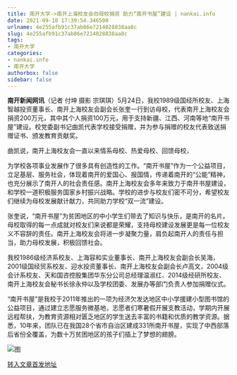 ```yaml
---
title: 南开大学->南开上海校友会向母校捐资 助力“南开书屋”建设 | nankai.info
date: 2021-09-10 17:39:54.346500
urlname: 4e255afb91c37ab86e7214028838aa8c
slug: 4e255afb91c37ab86e7214028838aa8c
tags: 
- 南开大学
categories:
- nankai.info
- 南开大学
authorbox: false
sidebar: false
---
```

**南开新闻网讯**（记者 付坤 摄影 宗琪琪）5月24日，我校1989级国经所校友、上海智越投资董事长、南开上海校友会副会长张奎一行到访母校，代表南开上海校友会捐资200万元，其中其个人捐资100万元，用于支持新疆、江西、河南等地“南开书屋”建设。校党委副书记曲凯代表学校接受捐赠，并为参与捐赠的校友代表致送捐赠证书、颁发教育贡献奖。

曲凯说，南开上海校友会一直以来情系母校、热爱母校、回馈母校，
<!--more-->
为学校各项事业发展作了很多具有创造性的工作。“南开书屋”作为一个公益项目，立足基层、服务社会，体现着南开的爱国心、报国情，传递着南开的“公能”精神，也充分展示了南开人的社会责任感。南开上海校友会多年来致力于南开书屋建设，和学校一道积极服务国家乡村振兴战略。学校的进步与校友们密不可分，希望校友们继续为母校发展献计献力，共同助力学校“双一流”建设。

张奎说，“南开书屋”为贫困地区的中小学生们带去了知识与快乐，是南开的名片。母校取得的每一点成就对校友们来说都是荣耀，支持母校建设发展更是每一位校友义不容辞的责任。南开上海校友会将进一步凝聚力量，肩负起南开人的责任与担当，助力母校发展，积极回馈社会。

我校1986级经济系校友、上海容和实业董事长、南开上海校友会副会长吴海，2001级国经贸系校友、迎水投资董事长、南开上海校友会副会长卢高文，2004级会计系校友、天和国咨控股集团华东分公司总经理温淑红、2014级经研所校友、南开上海校友会秘书长徐永仲以及学校团委、发展办等部门负责人参加捐赠仪式。

“南开书屋”是我校于2011年推出的一项为经济欠发达地区中小学援建小型图书馆的公益项目，通过建立志愿服务微基地，志愿者们寒暑假开展支教活动，学期内开展远程帮扶，为教育资源相对匮乏地区的学生送去丰富的书籍和优质的教学资源。据悉，10年来，团队已在我国28个省市自治区建成331所南开书屋，实现了中西部落后省份全覆盖，为数十万贫困地区的孩子们插上了梦想的翅膀。

![图](http://news.nankai.edu.cn/pic/003/000/390/00300039078_fc736f6e.jpg)

[转入文章首发地址](http://news.nankai.edu.cn/ywsd/system/2021/05/24/030046224.shtml)